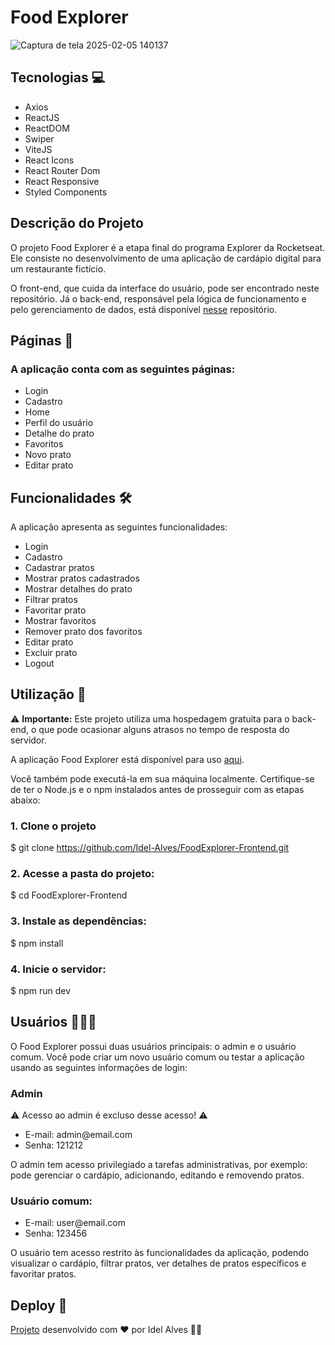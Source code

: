 # Food Explorer

![Captura de tela 2025-02-05 140137](https://github.com/user-attachments/assets/8988bb55-e76d-4d46-ae44-7f970fd118c2)


## Tecnologias 💻
<ul>
  <li>Axios</li>
  <li>ReactJS</li>
  <li>ReactDOM</li> 
  <li>Swiper</li>
  <li>ViteJS</li>
  <li>React Icons</li>
  <li>React Router Dom</li>
  <li>React Responsive</li>
  <li>Styled Components</li>
</ul>

## Descrição do Projeto
O projeto Food Explorer é a etapa final do programa Explorer da Rocketseat. Ele consiste no desenvolvimento de uma aplicação de cardápio digital para um restaurante fictício.

O front-end, que cuida da interface do usuário, pode ser encontrado neste repositório. Já o back-end, responsável pela lógica de funcionamento e pelo gerenciamento de dados, está disponível [nesse](https://github.com/Idel-Alves/FoodExplorer-Backend) repositório.

## Páginas 📄
### A aplicação conta com as seguintes páginas:
<ul>
  <li>Login</li>
  <li>Cadastro</li>
  <li>Home</li> 
  <li>Perfil do usuário</li>
  <li>Detalhe do prato</li>
  <li>Favoritos</li>
  <li>Novo prato</li>
  <li>Editar prato</li>
</ul>

## Funcionalidades 🛠️
A aplicação apresenta as seguintes funcionalidades:
<ul>
  <li>Login</li>
  <li>Cadastro</li>
  <li>Cadastrar pratos</li> 
  <li>Mostrar pratos cadastrados</li>
  <li>Mostrar detalhes do prato</li>
  <li>Filtrar pratos</li>
  <li>Favoritar prato</li>
  <li>Mostrar favoritos</li>
  <li>Remover prato dos favoritos</li>
  <li>Editar prato</li>
  <li>Excluir prato</li>
  <li>Logout</li>
</ul>

## Utilização 🎯
⚠️ **Importante:** Este projeto utiliza uma hospedagem gratuita para o back-end, o que pode ocasionar alguns atrasos no tempo de resposta do servidor.

A aplicação Food Explorer está disponível para uso [aqui](https://foodexplorer-idel.netlify.app).

Você também pode executá-la em sua máquina localmente. Certifique-se de ter o Node.js e o npm instalados antes de prosseguir com as etapas abaixo:

### 1. Clone o projeto
$ git clone https://github.com/Idel-Alves/FoodExplorer-Frontend.git

### 2. Acesse a pasta do projeto:
$ cd FoodExplorer-Frontend

### 3. Instale as dependências:
$ npm install

### 4. Inicie o servidor:
$ npm run dev

## Usuários 👨🏽‍💻
<p>O Food Explorer possui duas usuários principais: o admin e o usuário comum. Você pode criar um novo usuário comum ou testar a aplicação usando as seguintes informações de login:</p>
<h3>Admin</h3>
⚠️ Acesso ao admin é excluso desse acesso! ⚠️
<ul>
  <li>E-mail: admin@email.com</li>
  <li>Senha: 121212</li>

</ul>

<p>O admin tem acesso privilegiado a tarefas administrativas, por exemplo: pode gerenciar o cardápio, adicionando, editando e removendo pratos.</p>

<h3>Usuário comum:</h3>
<ul>
  <li>E-mail: user@email.com</li>
  <li>Senha: 123456</li>
</ul>
<p>O usuário tem acesso restrito às funcionalidades da aplicação, podendo visualizar o cardápio, filtrar pratos, ver detalhes de pratos específicos e favoritar pratos.</p>

## Deploy 🚀
[Projeto](https://foodexplorer-idel.netlify.app/) desenvolvido com ❤️ por Idel Alves 👋🏾
